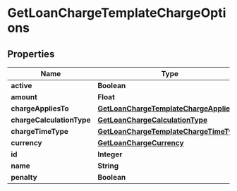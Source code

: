 

# GetLoanChargeTemplateChargeOptions


## Properties

| Name | Type | Description | Notes |
|------------ | ------------- | ------------- | -------------|
|**active** | **Boolean** |  |  [optional] |
|**amount** | **Float** |  |  [optional] |
|**chargeAppliesTo** | [**GetLoanChargeTemplateChargeAppliesTo**](GetLoanChargeTemplateChargeAppliesTo.md) |  |  [optional] |
|**chargeCalculationType** | [**GetLoanChargeCalculationType**](GetLoanChargeCalculationType.md) |  |  [optional] |
|**chargeTimeType** | [**GetLoanChargeTemplateChargeTimeType**](GetLoanChargeTemplateChargeTimeType.md) |  |  [optional] |
|**currency** | [**GetLoanChargeCurrency**](GetLoanChargeCurrency.md) |  |  [optional] |
|**id** | **Integer** |  |  [optional] |
|**name** | **String** |  |  [optional] |
|**penalty** | **Boolean** |  |  [optional] |



